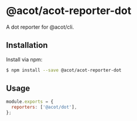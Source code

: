 # @acot/acot-reporter-dot

A dot reporter for @acot/cli.

## Installation

Install via npm:

```bash
$ npm install --save @acot/acot-reporter-dot
```

## Usage

```javascript
module.exports = {
  reporters: ['@acot/dot'],
};
```
